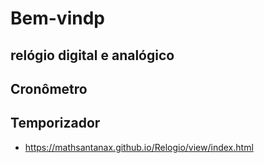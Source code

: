 # Bem-vindp

## relógio digital e analógico
## Cronômetro
## Temporizador

* https://mathsantanax.github.io/Relogio/view/index.html



